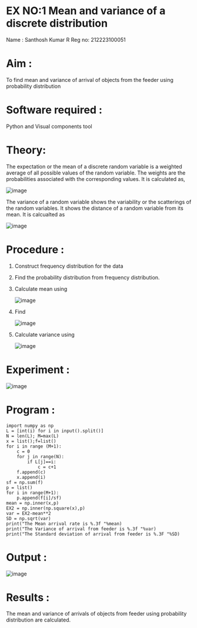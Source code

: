# EX NO:1  Mean and variance of a discrete  distribution

 Name : Santhosh Kumar R
 Reg no: 212223100051

# Aim : 

To find mean and variance of arrival of objects from the feeder using probability distribution


# Software required :  

Python and Visual components tool

# Theory:

The expectation or the mean of a discrete random variable is a weighted average of all possible
values of the random variable. The weights are the probabilities associated with the corresponding values. 
It is calculated as,

![image](https://user-images.githubusercontent.com/103921593/192938463-e34177f4-f188-48a0-bda2-8f6d1d660ed2.png)

The variance of a random variable shows the variability or the scatterings of the random variables.
It shows the distance of a random variable from its mean. It is calcualted as

![image](https://user-images.githubusercontent.com/103921593/192938695-99fedc01-34d5-4d36-84df-5880e766ed0c.png)


# Procedure :

1. Construct frequency distribution for the data

2. Find the  probability distribution from frequency distribution.

3. Calculate mean using 
   
   ![image](https://user-images.githubusercontent.com/103921593/192940431-03b81777-c54d-4286-b4f4-82dfe7666b4c.png)

4. Find  
   
      ![image](https://user-images.githubusercontent.com/103921593/192940255-2d9dd746-6875-4a6d-877b-6da6cdb96ab1.png)

5.  Calculate variance using 
  
      ![image](https://user-images.githubusercontent.com/103921593/192942852-913550a9-fabe-4a55-b956-0487b18bbd97.png)


# Experiment :

![image](https://user-images.githubusercontent.com/103921593/229993174-5b67e57e-3e01-4ac4-9f83-410a932b22bf.png)

# Program :
```
import numpy as np
L = [int(i) for i in input().split()]
N = len(L); M=max(L) 
x = list();f=list()
for i in range (M+1):
    c = 0
    for j in range(N):
        if L[j]==i:
            c = c+1
    f.append(c)
    x.append(i)
sf = np.sum(f)
p = list()
for i in range(M+1):
    p.append(f[i]/sf) 
mean = np.inner(x,p)
EX2 = np.inner(np.square(x),p)
var = EX2-mean**2 
SD = np.sqrt(var)
print("The Mean arrival rate is %.3f "%mean)
print("The Variance of arrival from feeder is %.3f "%var) 
print("The Standard deviation of arrival from feeder is %.3F "%SD)
```


# Output : 

![image](https://github.com/user-attachments/assets/ba291ea0-be0b-41bb-b242-0b154faae990)


# Results :
The mean and variance of arrivals of objects from feeder using probability distribution are calculated.

